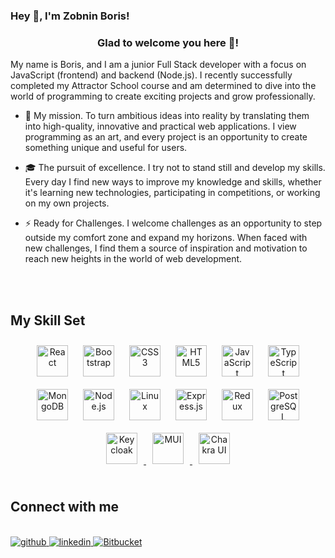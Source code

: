 ### Hey 👋, I'm Zobnin Boris!  
<div align="right">
</div>  
  

### <div align="center">Glad to welcome you here 👋!</div>  
  

My name is Boris, and I am a junior Full Stack developer with a focus on JavaScript (frontend) and backend (Node.js).
I recently successfully completed my Attractor School course and am determined to dive into the world of programming to create exciting projects and grow professionally.  
  

- 🚀 My mission.
To turn ambitious ideas into reality by translating them into high-quality, innovative and practical web applications. I view programming as an art, and every project is an opportunity to create something unique and useful for users.  
  

- 🎓 The pursuit of excellence.
I try not to stand still and develop my skills. Every day I find new ways to improve my knowledge and skills, whether it's learning new technologies, participating in competitions, or working on my own projects.  
  

- ⚡ Ready for Challenges.
I welcome challenges as an opportunity to step outside my comfort zone and expand my horizons. When faced with new challenges, I find them a source of inspiration and motivation to reach new heights in the world of web development.    

<br/>  

</td></tr></table>  
<br/>  

## My Skill Set  


<div align="center">  
<a href="https://reactjs.org/" target="_blank"><img style="margin: 10px" src="https://profilinator.rishav.dev/skills-assets/react-original-wordmark.svg" alt="React" height="50" /></a>  
<a href="https://getbootstrap.com/docs/3.4/javascript/" target="_blank"><img style="margin: 10px" src="https://profilinator.rishav.dev/skills-assets/bootstrap-plain.svg" alt="Bootstrap" height="50" /></a>  
<a href="https://www.w3schools.com/css/" target="_blank"><img style="margin: 10px" src="https://profilinator.rishav.dev/skills-assets/css3-original-wordmark.svg" alt="CSS3" height="50" /></a>  
<a href="https://en.wikipedia.org/wiki/HTML5" target="_blank"><img style="margin: 10px" src="https://profilinator.rishav.dev/skills-assets/html5-original-wordmark.svg" alt="HTML5" height="50" /></a>
<a href="https://www.javascript.com/" target="_blank"><img style="margin: 10px" src="https://profilinator.rishav.dev/skills-assets/javascript-original.svg" alt="JavaScript" height="50" /></a>  
<a href="https://www.typescriptlang.org/" target="_blank"><img style="margin: 10px" src="https://profilinator.rishav.dev/skills-assets/typescript-original.svg" alt="TypeScript" height="50" /></a>
<a href="https://www.mongodb.com/" target="_blank"><img style="margin: 10px" src="https://profilinator.rishav.dev/skills-assets/mongodb-original-wordmark.svg" alt="MongoDB" height="50" /></a>  
<a href="https://nodejs.org/" target="_blank"><img style="margin: 10px" src="https://profilinator.rishav.dev/skills-assets/nodejs-original-wordmark.svg" alt="Node.js" height="50" /></a>  
<a href="https://www.linux.org/" target="_blank"><img style="margin: 10px" src="https://profilinator.rishav.dev/skills-assets/linux-original.svg" alt="Linux" height="50" /></a>
<a href="https://expressjs.com/" target="_blank"><img style="margin: 10px" src="https://profilinator.rishav.dev/skills-assets/express-original-wordmark.svg" alt="Express.js" height="50" /></a>
<a href="https://redux.js.org/" target="_blank"><img style="margin: 10px" src="https://profilinator.rishav.dev/skills-assets/redux-original.svg" alt="Redux" height="50" /></a>
  <a href="https://www.postgresql.org/" target="_blank">
  <img style="margin: 10px" src="https://profilinator.rishav.dev/skills-assets/postgresql-original-wordmark.svg" alt="PostgreSQL" height="50" />
</a>
<a href="https://www.keycloak.org/" target="_blank">
  <img style="margin: 10px" src="https://avatars.githubusercontent.com/u/4921466?s=200&v=4" alt="Keycloak" height="50" />
</a>
<a href="https://mui.com/" target="_blank">
  <img style="margin: 10px" src="https://mui.com/static/logo.png" alt="MUI" height="50" />
</a>
<a href="https://chakra-ui.com/" target="_blank">
  <img style="margin: 10px" src="https://chakra-ui.com/favicon.ico" alt="Chakra UI" height="50" />
</a>
</div>
<br/>  


## Connect with me  

</td></tr></table>  
<br/>  
<div align="start">
<a href="https://github.com/BorisZo" target="_blank">
<img src=https://img.shields.io/badge/github-%2324292e.svg?&style=for-the-badge&logo=github&logoColor=white alt=github style="margin-bottom: 5px;" />
</a>

<a href="https://www.linkedin.com/in/boris-zobnin-1a47a82b3/" target="_blank">
<img src=https://img.shields.io/badge/linkedin-%231E77B5.svg?&style=for-the-badge&logo=linkedin&logoColor=white alt=linkedin style="margin-bottom: 5px;" />
</a>

<a href="https://bitbucket.org/boris-workspace/workspace/repositories/" target="_blank">
  <img src="https://img.shields.io/badge/bitbucket-%230047B3.svg?&style=for-the-badge&logo=bitbucket&logoColor=white" alt="Bitbucket" style="margin-bottom: 5px;" />
</a>

<br/>  

